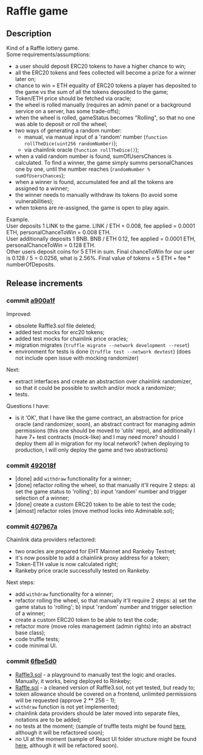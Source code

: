 # Raffle game

## Description
Kind of a Raffle lottery game.
<br/>
Some requirements/assumptions:

- a user should deposit ERC20 tokens to have a higher chance to win;
- all the ERC20 tokens and fees collected will become a prize for a winner later on;
- chance to win = ETH equality of ERC20 tokens a player has deposited to the game vs the sum of all the tokens deposited to the game;
- Token/ETH price should be fetched via oracle;
- the wheel is rolled manually (requires an admin panel or a background service on a server, has some trade-offs);
- when the wheel is rolled, gameStatus becomes "Rolling", so that no one was able to deposit or roll the wheel;
- two ways of generating a random number:
  - manual, via manual input of a 'random' number (`function rollTheDice(uint256 randomNumber)`);
  - via chainlink oracle (`function rollTheDice()`);
- when a valid random number is found, sumOfUsersChances is calculated. To find a winner, the game simply summs personalChances one by one, until the number reaches (`randomNumber % sumOfUsersChances`);
- when a winner is found, accumulated fee and all the tokens are assigned to a winner;
- the winner needs to manually withdraw its tokens (to avoid some vulnerabilities);
- when tokens are re-assigned, the game is open to play again.

Example.
<br/>
User deposits 1 LINK to the game. LINK / ETH = 0.008, fee applied = 0.0001 ETH, personalChanceToWin = 0.008 ETH.
<br/>
User additionally deposits 1 BNB. BNB / ETH 0.12, fee applied = 0.0001 ETH, personalChanceToWin = 0.128 ETH.
<br/>
Other users deposit coins for 5 ETH in sum. Final chanceToWin for our user is 0.128 / 5 = 0.0256, what is 2.56%. Final value of tokens = 5 ETH + fee * numberOfDeposits.

## Release increments

### commit [a900a1f](https://github.com/artem-bayandin/blockchain-samples/commit/a900a1f1b1230b6f896e4f7f2a5534b0b3df79d4)

Improved:

- obsolete Raffle3.sol file deleted;
- added test mocks for erc20 tokens;
- added test mocks for chainlink price oracles;
- migration migrates (`truffle migrate --network development --reset`)
- environment for tests is done (`truffle test --network devtest`) (does not include open issue with mocking randomizer)

Next:
- extract interfaces and create an abstraction over chainlink randomizer, so that it could be possible to switch and/or mock a randomizer;
- tests.

Questions I have:

- is it 'OK', that I have like the game contract, an abstraction for price oracle (and randomizer, soon), an abstract contract for managing admin permissions (this one should be moved to 'utils' repo), and additionally I have 7+ test contracts (mock-like) and I may need more? should I deploy them all in migration for my local network? (when deploying to production, I will only deploy the game and two abstractions)

### commit [492018f](https://github.com/artem-bayandin/blockchain-samples/commit/492018f92d33e8eb6c526953753acfed4da9b48a)

- [done] add `withdraw` functionality for a winner;
- [done] refactor rolling the wheel, so that manually it'll require 2 steps: a) set the game status to 'rolling'; b) input 'random' number and trigger selection of a winner;
- [done] create a custom ERC20 token to be able to test the code;
- [almost] refactor roles (move method locks into Adminable.sol);

### commit [407967a](https://github.com/artem-bayandin/blockchain-samples/commit/407967af9e59f8cb3a1bef8448776fa6e21dc76c)

Chainlink data providers refactored:

- two oracles are prepared for EHT Mainnet and Rankeby Testnet;
- it's now possible to add a chainlink proxy address for a token;
- Token-ETH value is now calculated right;
- Rankeby price oracle successfully tested on Rankeby.

Next steps:

- add `withdraw` functionality for a winner;
- refactor rolling the wheel, so that manually it'll require 2 steps: a) set the game status to 'rolling'; b) input 'random' number and trigger selection of a winner;
- create a custom ERC20 token to be able to test the code;
- refactor more (move roles management (admin rights) into an abstract base class);
- code truffle tests;
- code minimal UI.

### commit [6fbe5d0](https://github.com/artem-bayandin/blockchain-samples/tree/6fbe5d0c9fd517066e5f2f643ef18160debf91dc)
- [Raffle3.sol](https://github.com/artem-bayandin/blockchain-samples/blob/6fbe5d0c9fd517066e5f2f643ef18160debf91dc/raffle/contracts/Raffle3.sol) - a playground to manually test the logic and oracles. Manually, it works, being deployed to Rinkeby;
- [Raffle.sol](https://github.com/artem-bayandin/blockchain-samples/blob/6fbe5d0c9fd517066e5f2f643ef18160debf91dc/raffle/contracts/Raffle.sol) - a cleaned version of Raffle3.sol, not yet tested, but ready to;
- token allowance should be covered on a frontend, unlimited permissions will be requested (approve 2 ** 256 - 1);
- `withdraw` function is not yet implemented;
- chainlink data providers should be later moved into separate files, notations are to be added;
- no tests at the moment; (sample of truffle tests might be found [here](https://github.com/artem-bayandin/blockchain-satisfactor/tree/master/test), although it will be refactored soon);
- no UI at the moment (sample of React UI folder structure might be found [here](https://github.com/artem-bayandin/blockchain-satisfactor/tree/master/src), although it will be refactored soon).
